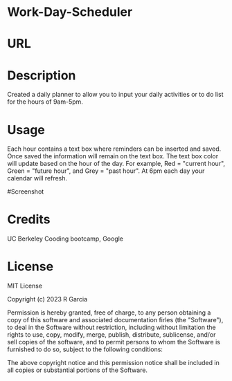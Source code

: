 # Work-Day-Scheduler

# URL

# Description
Created a daily planner to allow you to input your daily
activities or to do list for the hours of 9am-5pm.

# Usage
Each hour contains a text box where reminders can
be inserted and saved. Once saved the information
will remain on the text box. The text box color 
will update based on the hour of the day. For example,
Red = "current hour", Green = "future hour", and Grey = "past hour".
At 6pm each day your calendar will refresh. 

#Screenshot




# Credits
UC Berkeley Cooding bootcamp, Google

# License 
MIT License

Copyright (c) 2023 R Garcia

Permission is hereby granted, free of charge, to any 
person obtaining a copy of this software and associated
documentation firles (the "Software"), to deal in the
Software without restriction, including without limitation
the rights to use, copy, modify, merge, publish, distribute, 
sublicense, and/or sell copies of the software, and 
to permit persons to whom the Software is furnished to do
so, subject to the following conditions:

The above copyright notice and this permission notice shall
be included in all copies or substantial portions of the
Software.

